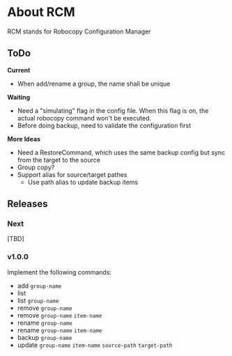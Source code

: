 # About RCM

RCM stands for Robocopy Configuration Manager

## ToDo

**Current**

- When add/rename a group, the name shall be unique

**Waiting**

- Need a "simulating" flag in the config file. When this flag is on, the actual robocopy command won't be executed.
- Before doing backup, need to validate the configuration first

**More Ideas**

- Need a RestoreCommand, which uses the same backup config but sync from the target to the source
- Group copy?
- Support alias for source/target pathes
  - Use path alias to update backup items

## Releases

### Next

[TBD]

### v1.0.0

Implement the following commands:

- add `group-name`
- list
- list `group-name`
- remove `group-name`
- remove `group-name` `item-name`
- rename `group-name`
- rename `group-name` `item-name`
- backup `group-name`
- update `group-name` `item-name` `source-path` `target-path`
